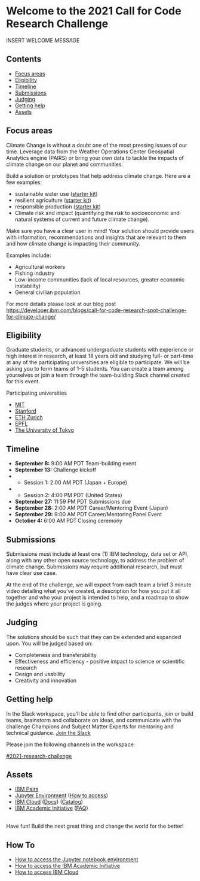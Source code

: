 # Welcome to the 2021 Call for Code Research Challenge

INSERT WELCOME MESSAGE

## Contents
- [Focus areas](#focus-areas)
- [Eligibility](#eligibility)
- [Timeline](#timeline)
- [Submissions](#sibmissions)
- [Judging](#judging)
- [Getting help](#getting-help)
- [Assets](#assets)


## Focus areas
Climate Change is without a doubt one of the most pressing issues of our time. Leverage data from the Weather Operations Center Geospatial Analytics engine (PAIRS) or bring your own data to tackle the impacts of climate change on our planet and communities. 

Build a solution or prototypes that help address climate change. Here are a few examples:

- sustainable water use ([starter kit](https://github.com/Call-for-Code/Solution-Starter-Kit-Water-2021/))
- resilient agriculture ([starter kit](https://github.com/Call-for-Code/Solution-Starter-Kit-Production-2021/))
- responsible production ([starter kit](https://github.com/Call-for-Code/Solution-Starter-Kit-Production-2021/))
- Climate risk and impact (quantifying the risk to socioeconomic and natural systems of current and future climate change).

Make sure you have a clear user in mind! Your solution should provide users with information, recommendations and insights that are relevant to them and how climate change is impacting their community.

Examples include:
- Agricultural workers
- Fishing industry
- Low-income communities (lack of local resources, greater economic instability)
- General civilian population

For more details please look at our blog post
https://developer.ibm.com/blogs/call-for-code-research-spot-challenge-for-climate-change/

## Eligibility

Graduate students, or advanced undergraduate students with experience or high interest in research, at least 18 years old and studying full- or part-time at any of the participating universities are eligible to participate. We will be asking you to form teams of 1-5 students. You can create a team among yourselves or join a team through the team-building Slack channel created for this event.

Participating universities
- [MIT]()
- [Stanford]()
- [ETH Zurich]()
- [EPFL]()
- [The University of Tokyo]()

## Timeline

- **September 8:** 9:00 AM PDT Team-building event  
- **September 13:** Challenge kickoff
- - Session 1:  2:00 AM PDT (Japan + Europe)
- - Session 2:  4:00 PM PDT (United States)
- **September 27:**	11:59 PM PDT Submissions due
- **September 28:**	2:00 AM PDT Career/Mentoring Event (Japan)
- **September 29:**	9:00 AM PDT Career/Mentoring Panel Event 
- **October 4:** 6:00 AM PDT Closing ceremony

## Submissions

Submissions must include at least one (1) IBM technology, data set or API, along with any other open source technology, to address the problem of climate change. Submissions may require additional research, but must have clear use case.

At the end of the challenge, we will expect from each team a brief 3 minute video detailing what you’ve created, a description for how you put it all together and who your project is intended to help, and a roadmap to show the judges where your project is going.

## Judging

The solutions should be such that they can be extended and expanded upon. You will be judged based on:
- Completeness and transferability
- Effectiveness and efficiency - positive impact to science or scientific research
- Design and usability
- Creativity and innovation

## Getting help

In the Slack workspace, you’ll be able to find other participants, join or build teams, brainstorm and collaborate on ideas, and communicate with the challenge Champions and Subject Matter Experts for mentoring and technical guidance. [Join the Slack](https://join.slack.com/t/callforcodere-ju79661/shared_invite/zt-uc2w9nn4-zEf9urnpE1c7~EIGJblx_Q)

Please join the following channels in the workspace:

[#2021-research-challenge](https://callforcode-research.slack.com/archives/C02BVGGJDJ7)

## Assets

- [IBM Pairs](https://github.com/IBM/ibmpairs)
- [Jupyter Environment](https://ibm.biz/cfcnotebook) ([How to access](/jupyter-platform/getting-started.md))
- [IBM Cloud](https://cloud.ibm.com) ([Docs](https://cloud.ibm.com/docs)) ([Catalog](https://cloud.ibm.com/catalog))
- [IBM Academic Initiative](https://ibm.com/academic) ([FAQ](https://www.ibm.com/academic/faqs/faqs))

<br />
Have fun! Build the next great thing and change the world for the better!


## How To
- [How to access the Jupyter notebook environment](/jupyter-platform/getting-started.md)
- [How to access the IBM Academic Initiative](/how-to/how-to-access-the-ibm-academic-initiative/how-to-access-the-ibm-academic-initiative.md)
- [How to access IBM Cloud](/how-to/how-to-access-ibm-cloud/how-to-access-ibm-cloud.md)